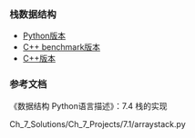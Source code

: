 ### 栈数据结构

- [Python版本](python)
- [C++ benchmark版本](benchmark-cxx)
- [C++版本](cxx)

### 参考文档

《数据结构 Python语言描述》：7.4 栈的实现

Ch_7_Solutions/Ch_7_Projects/7.1/arraystack.py
